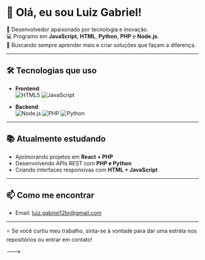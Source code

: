 # 👋 Olá, eu sou Luiz Gabriel!

🎯 Desenvolvedor apaixonado por tecnologia e inovação.  
💻 Programo em **JavaScript**, **HTML**, **Python**, **PHP** e **Node.js**.  
🚀 Buscando sempre aprender mais e criar soluções que façam a diferença.

---

## 🛠️ Tecnologias que uso

- **Frontend**:  
  ![HTML5](https://img.shields.io/badge/-HTML5-E34F26?style=flat&logo=html5&logoColor=fff)
  ![JavaScript](https://img.shields.io/badge/-JavaScript-F7DF1E?style=flat&logo=javascript&logoColor=000)

- **Backend**:  
  ![Node.js](https://img.shields.io/badge/-Node.js-339933?style=flat&logo=node.js&logoColor=fff)
  ![PHP](https://img.shields.io/badge/-PHP-777BB4?style=flat&logo=php&logoColor=fff)
  ![Python](https://img.shields.io/badge/-Python-3776AB?style=flat&logo=python&logoColor=fff)

---

## 📚 Atualmente estudando

- Aprimorando projetos em **React + PHP**
- Desenvolvendo APIs REST com **PHP e Python**
- Criando interfaces responsivas com **HTML + JavaScript**

---

## 📫 Como me encontrar

- Email: luiz.gabriel12br@gmail.com

---

⭐ Se você curtiu meu trabalho, sinta-se à vontade para dar uma estrela nos repositórios ou entrar em contato!


--->
